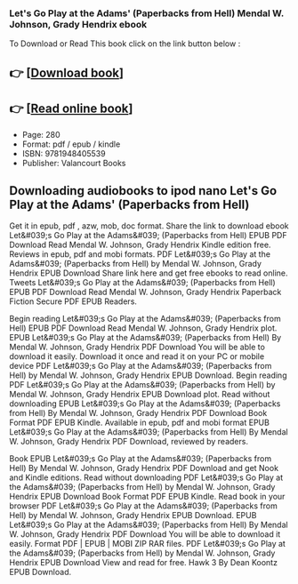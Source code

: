### Let's Go Play at the Adams' (Paperbacks from Hell) Mendal W. Johnson, Grady Hendrix ebook

To Download or Read This book click on the link button below :

## 👉  [**[Download book](http://get-pdfs.com/download.php?group=book&from=github.com&id=563004&lnk=1064 "Download book")**]

## 👉  [**[Read online book](http://get-pdfs.com/download.php?group=book&from=github.com&id=563004&lnk=1064 "Read online book")**]


* Page: 280
* Format: pdf / epub / kindle
* ISBN: 9781948405539
* Publisher: Valancourt Books



## Downloading audiobooks to ipod nano Let's Go Play at the Adams' (Paperbacks from Hell)


Get it in epub, pdf , azw, mob, doc format. Share the link to download ebook Let&amp;#039;s Go Play at the Adams&amp;#039; (Paperbacks from Hell) EPUB PDF Download Read Mendal W. Johnson, Grady Hendrix Kindle edition free. Reviews in epub, pdf and mobi formats. PDF Let&amp;#039;s Go Play at the Adams&amp;#039; (Paperbacks from Hell) by Mendal W. Johnson, Grady Hendrix EPUB Download Share link here and get free ebooks to read online. Tweets Let&amp;#039;s Go Play at the Adams&amp;#039; (Paperbacks from Hell) EPUB PDF Download Read Mendal W. Johnson, Grady Hendrix Paperback Fiction Secure PDF EPUB Readers.

Begin reading Let&amp;#039;s Go Play at the Adams&amp;#039; (Paperbacks from Hell) EPUB PDF Download Read Mendal W. Johnson, Grady Hendrix plot. EPUB Let&amp;#039;s Go Play at the Adams&amp;#039; (Paperbacks from Hell) By Mendal W. Johnson, Grady Hendrix PDF Download You will be able to download it easily. Download it once and read it on your PC or mobile device PDF Let&amp;#039;s Go Play at the Adams&amp;#039; (Paperbacks from Hell) by Mendal W. Johnson, Grady Hendrix EPUB Download. Begin reading PDF Let&amp;#039;s Go Play at the Adams&amp;#039; (Paperbacks from Hell) by Mendal W. Johnson, Grady Hendrix EPUB Download plot. Read without downloading EPUB Let&amp;#039;s Go Play at the Adams&amp;#039; (Paperbacks from Hell) By Mendal W. Johnson, Grady Hendrix PDF Download Book Format PDF EPUB Kindle. Available in epub, pdf and mobi format EPUB Let&amp;#039;s Go Play at the Adams&amp;#039; (Paperbacks from Hell) By Mendal W. Johnson, Grady Hendrix PDF Download, reviewed by readers.

Book EPUB Let&amp;#039;s Go Play at the Adams&amp;#039; (Paperbacks from Hell) By Mendal W. Johnson, Grady Hendrix PDF Download and get Nook and Kindle editions. Read without downloading PDF Let&amp;#039;s Go Play at the Adams&amp;#039; (Paperbacks from Hell) by Mendal W. Johnson, Grady Hendrix EPUB Download Book Format PDF EPUB Kindle. Read book in your browser PDF Let&amp;#039;s Go Play at the Adams&amp;#039; (Paperbacks from Hell) by Mendal W. Johnson, Grady Hendrix EPUB Download. EPUB Let&amp;#039;s Go Play at the Adams&amp;#039; (Paperbacks from Hell) By Mendal W. Johnson, Grady Hendrix PDF Download You will be able to download it easily. Format PDF | EPUB | MOBI ZIP RAR files. PDF Let&amp;#039;s Go Play at the Adams&amp;#039; (Paperbacks from Hell) by Mendal W. Johnson, Grady Hendrix EPUB Download View and read for free. Hawk 3 By Dean Koontz EPUB Download.





